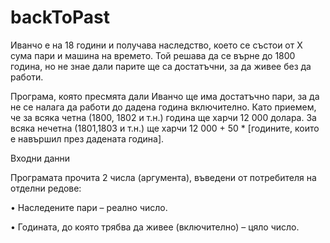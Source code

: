 # backToPast

Иванчо е на 18 години и получава наследство, което се състои от X сума пари и
машина на времето. Той решава да се върне до 1800 година, но не знае дали
парите ще са достатъчни, за да живее без да работи. 

Програма, която пресмята дали Иванчо ще има достатъчно пари, за да не се налага да работи до
дадена година включително. Като приемем, че за всяка четна (1800, 1802 и т.н.) 
година ще харчи 12 000 долара. За всяка нечетна (1801,1803 и т.н.) ще харчи 12
000 + 50 * [годините, които е навършил през дадената година].

Входни данни

Програмата прочита 2 числа (аргумента), въведени от потребителя на отделни
редове:

• Наследените пари – реално число.

• Годината, до която трябва да живее (включително) – цяло число.
